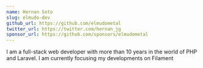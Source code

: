```yaml
---
name: Hernan Soto
slug: elmudo-dev
github_url: https://github.com/elmudometal
twitter_url: https://twitter.com/hernan_jg
sponsor_url: https://github.com/sponsors/elmudometal
---
```



I am a full-stack web developer with more than 10 years in the world of PHP and Laravel. I am currently focusing my developments on Filament
